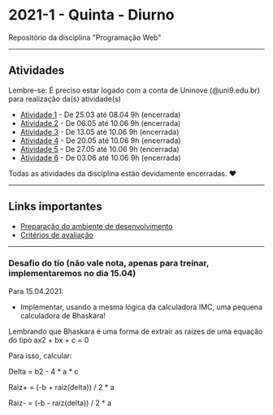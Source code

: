 # 2021-1 - Quinta - Diurno
Repositório da disciplina "Programação Web"

***

## Atividades

Lembre-se: É preciso estar logado com a conta de Uninove (@uni9.edu.br) para realização da(s) atividade(s)


  - [Atividade 1](https://forms.gle/simHZ26XyVGzSukY9) - De 25.03 até 08.04 9h (encerrada)
  - [Atividade 2](https://forms.gle/WQdnoyBRirMfWSSp6) - De 06.05 até 10.06 9h (encerrada)  
  - [Atividade 3](https://forms.gle/FSEgVLusdxRRNkBN7) - De 13.05 até 10.06 9h (encerrada)
  - [Atividade 4](https://forms.gle/maun2eyLaW14K5uB6) - De 20.05 até 10.06 9h (encerrada)
  - [Atividade 5](https://forms.gle/K8UNaxCWMEBMTUv67) - De 27.05 até 10.06 9h (encerrada)
  - [Atividade 6](https://forms.gle/WX8cyagsV6AkTVHf6) - De 03.06 até 10.06 9h (encerrada)


Todas as atividades da disciplina estão devidamente encerradas. ❤️

***


## Links importantes

 - [Preparação do ambiente de desenvolvimento](https://github.com/traue/2021-1_quinta_manha/wiki/Prepara%C3%A7%C3%A3o-do-Ambiente-de-desenvolvimento)
 - [Critérios de avaliação](https://github.com/traue/2021-1_quinta_manha/wiki/Crit%C3%A9rios-de-avalia%C3%A7%C3%A3o)


***


### Desafio do tio (não vale nota, apenas para treinar, implementaremos no dia 15.04)

Para 15.04.2021:

 - Implementar, usando a mesma lógica da calculadora IMC, uma pequena calculadora de Bhaskara!


Lembrando que Bhaskara é uma forma de extrair as raizes de uma equação do tipo ax2 + bx + c = 0

Para isso, calcular:


Delta = b2 - 4 * a * c

Raiz+ = (-b + raiz(delta)) / 2 * a

Raiz- = (-b - raiz(delta)) / 2 * a
